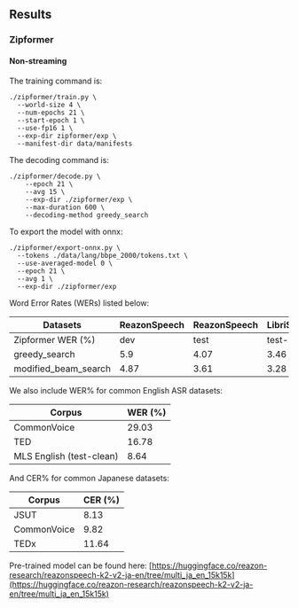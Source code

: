 ## Results

### Zipformer

#### Non-streaming

The training command is:

```shell
./zipformer/train.py \
  --world-size 4 \
  --num-epochs 21 \
  --start-epoch 1 \
  --use-fp16 1 \
  --exp-dir zipformer/exp \
  --manifest-dir data/manifests
```

The decoding command is:

```shell
./zipformer/decode.py \
    --epoch 21 \
    --avg 15 \
    --exp-dir ./zipformer/exp \
    --max-duration 600 \
    --decoding-method greedy_search
```

To export the model with onnx:

```shell
./zipformer/export-onnx.py \
  --tokens ./data/lang/bbpe_2000/tokens.txt \
  --use-averaged-model 0 \
  --epoch 21 \
  --avg 1 \
  --exp-dir ./zipformer/exp
```

Word Error Rates (WERs) listed below:

|       Datasets       | ReazonSpeech |  ReazonSpeech |     LibriSpeech    |    LibriSpeech    |
|----------------------|--------------|---------------|--------------------|-------------------|
|   Zipformer WER (%)  |     dev      |     test      |     test-clean     |    test-other     |
|     greedy_search    |     5.9      |     4.07      |        3.46        |       8.35        |
| modified_beam_search |    4.87      |     3.61      |        3.28        |       8.07        |



We also include WER% for common English ASR datasets:

| Corpus                       | WER (%) |
|-----------------------------|---------|
| CommonVoice                 | 29.03   |
| TED                         | 16.78   |
| MLS English (test-clean)    | 8.64   |


And CER% for common Japanese datasets:

| Corpus        | CER (%) |
|---------------|---------|
| JSUT          | 8.13   |
| CommonVoice   | 9.82   |
| TEDx          | 11.64   |


Pre-trained model can be found here: [https://huggingface.co/reazon-research/reazonspeech-k2-v2-ja-en/tree/multi_ja_en_15k15k](https://huggingface.co/reazon-research/reazonspeech-k2-v2-ja-en/tree/multi_ja_en_15k15k)

